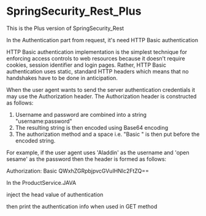 # SpringSecurity_Rest_Plus
This is the Plus version of SpringSecurity_Rest

In the Authentication part from request, it's need HTTP Basic authentication

HTTP Basic authentication implementation is the simplest technique for enforcing access controls to web resources because it doesn't require cookies, session identifier and login pages. Rather, HTTP Basic authentication uses static, standard HTTP headers which means that no handshakes have to be done in anticipation.

When the user agent wants to send the server authentication credentials it may use the Authorization header. The Authorization header is constructed as follows:

1) Username and password are combined into a string "username:password"
2) The resulting string is then encoded using Base64 encoding
3) The authorization method and a space i.e. "Basic " is then put before the encoded string.

For example, if the user agent uses 'Aladdin' as the username and 'open sesame' as the password then the header is formed as follows:

Authorization: Basic QWxhZGRpbjpvcGVuIHNlc2FtZQ==

In the ProductService.JAVA

inject the head value of authentication 

then print the authentication info when used in GET method

